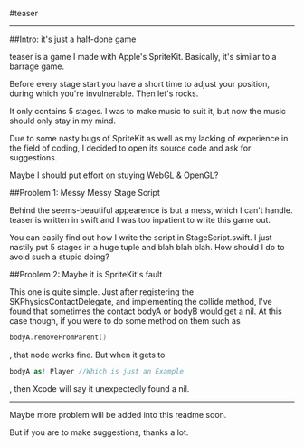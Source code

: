 #teaser
****
##Intro: it's just a half-done game

teaser is a game I made with Apple's SpriteKit. Basically, it's similar to a barrage game.

Before every stage start you have a short time to adjust your position, during which you're invulnerable. Then let's rocks.

It only contains 5 stages. I was to make music to suit it, but now the music should only stay in my mind.

Due to some nasty bugs of SpriteKit as well as my lacking of experience in the field of coding, I decided to open its source code and ask for suggestions.

Maybe I should put effort on stuying WebGL & OpenGL?

##Problem 1: Messy Messy Stage Script

Behind the seems-beautiful appearence is but a mess, which I can't handle. teaser is written in swift and I was too inpatient to write this game out.

You can easily find out how I write the script in StageScript.swift. I just nastily put 5 stages in a huge tuple and blah blah blah. How should I do to avoid such a stupid doing?

##Problem 2: Maybe it is SpriteKit's fault

This one is quite simple. Just after registering the SKPhysicsContactDelegate, and implementing the collide method, I've found that sometimes the contact bodyA or bodyB would get a nil. At this case though, if you were to do some method on them such as 

````swift
bodyA.removeFromParent()
````

, that node works fine. But when it gets to

````swift
bodyA as! Player //Which is just an Example
````

, then Xcode will say it unexpectedly found a nil.

****

Maybe more problem will be added into this readme soon.

But if you are to make suggestions, thanks a lot.
